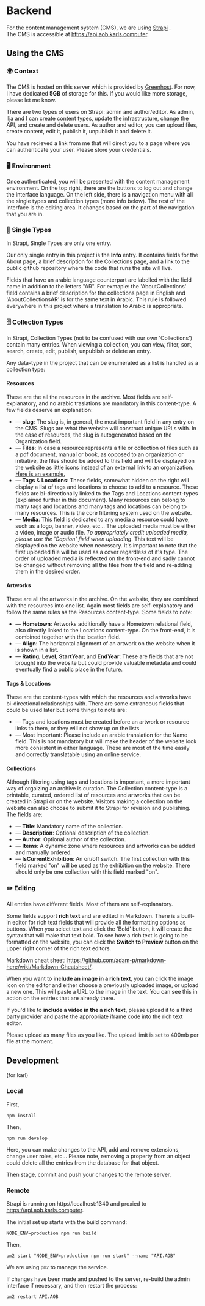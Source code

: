 # Backend

For the content management system (CMS), we are using [Strapi](https://strapi.io/) .    
The CMS is accessible at https://api.aob.karls.computer.  

## Using the CMS
### 🌍 Context 

The CMS is hosted on this server which is provided by [Greenhost](https://greenhost.net/). For now, I have dedicated **5GB** of storage for this. If you would like more storage, please let me know.

There are two types of users on Strapi: admin and author/editor. As admin, Ilja and I can create content types, update the infrastructure, change the API, and create and delete users. As author and editor, you can upload files, create content, edit it, publish it, unpublish it and delete it.

You have recieved a link from me that will direct you to a page where you can authenticate your user. Please store your credentials.

### 🖥️ Environment 

Once authenticated, you will be presented with the content management environment. On the top right, there are the buttons to log out and change the interface language. On the left side, there is a navigation menu with all the single types and collection types (more info below). The rest of the interface is the editing area. It changes based on the part of the navigation that you are in.

### 📄 Single Types 

In Strapi, Single Types are only one entry.

Our only single entry in this project is the **Info** entry. It contains fields for the About page, a brief description for the Collections page, and a link to the public github repository where the code that runs the site will live. 

Fields that have an arabic language counterpart are labelled with the field name in addition to the letters "AR". For exmaple: the 'AboutCollections' field contains a brief description for the collections page in English and 'AboutCollectionsAR' is for the same text in Arabic. This rule is followed everywhere in this project where a translation to Arabic is appropriate.

### 🗄️ Collection Types

In Strapi, Collection Types (not to be confused with our own 'Collections') contain many entries. When viewing a collection, you can view, filter, sort, search, create, edit, publish, unpublish or delete an entry. 

Any data-type in the project that can be enumerated as a list is handled as a collection type:

#### Resources

These are the all the resources in the archive. Most fields are self-explanatory, and no arabic traslations are mandatory in this content-type. A few fields deserve an explanation:

  - — **slug**: The slug is, in general, the most important field in any entry on the CMS. Slugs are what the website will construct unique URLs with. In the case of resources, the slug is autogenerated based on the Organization field.
  - — **Files**: In case a resource represents a file or collection of files such as a pdf document, manual or book, as opposed to an organization or initiative, the files should be added to this field and will be displayed on the website as little icons instead of an external link to an organization. [Here is an example.](https://archiveofbelonging.org/resources/uel)
  - — **Tags** & **Locations**: These fields, somewhat hidden on the right will display a list of tags and locations to choose to add to a resource. These fields are bi-directionally linked to the Tags and Locations content-types (explained further in this document). Many resources can belong to many tags and locations and many tags and locations can belong to many resources. This is the core filtering system used on the website.
  - — **Media**: This field is dedicated to any media a resource could have, such as a logo, banner, video, etc... The uploaded media must be either a video, image or audio file. *To appropriately credit uploaded media, please use the 'Caption' field when uploading*. This text will be displayed on the website when necessary. It's important to note that the first uploaded file will be used as a cover regardless of it's type. The order of uploaded media is reflected on the front-end and sadly cannot be changed without removing all the files from the field and re-adding them in the desired order.

#### Artworks

These are all the artworks in the archive.  On the website, they are combined with the resources into one list. Again most fields are self-explanatory and follow the same rules as the Resources content-type. Some fields to note:

  - — **Hometown**: Artworks additionally have a Hometown relational field, also directly linked to the Locations content-type. On the front-end, it is combined together with the location field.
  - — **Align**: The horizontal alignment of an artwork on the website when it is shown in a list.
  - — **Rating**, **Level**, **StartYear**, and **EndYear**: These are fields that are not brought into the website but could provide valuable metadata and could eventually find a public place in the future.

#### Tags & Locations

These are the content-types with which the resources and artworks have bi-directional relationships with. There are some extraneous fields that could be used later but some things to note are:

  - — Tags and locations must be created before an artwork or resource links to them, or they will not show up on the lists
  - — Most important: Please include an arabic translation for the Name field. This is not mandatory but will make the header of the website look more consistent in either language. These are most of the time easily and correctly translatable using an online service.

#### Collections

Although filtering using tags and locations is important, a more important way of orgaizing an archive is curation. The Collection content-type is a printable, curated, ordered list of resources and artworks that can be created in Strapi or on the website. Visitors making a collection on the website can also choose to submit it to Strapi for revision and publishing. The fields are:

  - — **Title**: Mandatory name of the collection.
  - — **Description**: Optional description of the collection.
  - — **Author**: Optional author of the collection.
  - — **Items**: A dynamic zone where resources and artworks can be added and manually ordered.
  - — **IsCurrentExhibition**: An on/off switch. The first collection with this field marked "on" will be used as the exhibition on the website. There should only be one collection with this field marked "on".


### ✏️ Editing 

All entries have different fields. Most of them are self-explanatory.

Some fields support **rich text** and are edited in Markdown. There is a built-in editor for rich text fields that will provide all the formatting options as buttons. When you select text and click the 'Bold' button, it will create the syntax that will make that text bold. To see how a rich text is going to be formatted on the website, you can click the **Switch to Preview** button on the upper right corner of the rich text editors.

Markdown cheat sheet: https://github.com/adam-p/markdown-here/wiki/Markdown-Cheatsheet/.

When you want to **include an image in a rich text**, you can click the image icon on the editor and either choose a previously uploaded image, or upload a new one. This will paste a URL to the image in the text. You can see this in action on the entries that are already there.

If you'd like to **include a video in the a rich text**, please upload it to a third party provider and paste the appropriate iframe code into the rich text editor.

Please upload as many files as you like. The upload limit is set to 400mb per file at the moment.

## Development

(for karl)

### Local

First,
```
npm install
```
Then, 
```
npm run develop
```

Here, you can make changes to the API, add and remove extensions, change user roles, etc... Please note, removing a property from an object could delete all the entries from the database for that object.

Then stage, commit and push your changes to the remote server.

### Remote

Strapi is running on http://localhost:1340 and proxied to https://api.aob.karls.computer.

The initial set up starts with the build command:
```
NODE_ENV=production npm run build
```

Then,
```
pm2 start "NODE_ENV=production npm run start" --name "API.AOB"
```

We are using `pm2` to manage the service. 

If changes have been made and pushed to the server, re-build the admin interface if necessary, and then restart the process:
```
pm2 restart API.AOB
```
